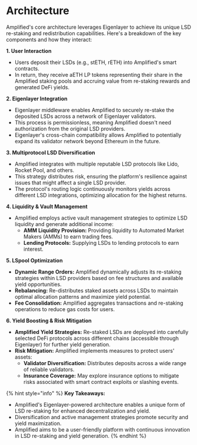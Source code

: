 # Architecture

Amplified's core architecture leverages Eigenlayer to achieve its unique LSD re-staking and redistribution capabilities. Here's a breakdown of the key components and how they interact:

**1. User Interaction**

* Users deposit their LSDs (e.g., stETH, rETH) into Amplified's smart contracts.
* In return, they receive aETH LP tokens representing their share in the Amplified staking pools and accruing value from re-staking rewards and generated DeFi yields.

**2. Eigenlayer Integration**

* Eigenlayer middleware enables Amplified to securely re-stake the deposited LSDs across a network of Eigenlayer validators.
* This process is permissionless, meaning Amplified doesn't need authorization from the original LSD providers.
* Eigenlayer's cross-chain compatibility allows Amplified to potentially expand its validator network beyond Ethereum in the future.

**3. Multiprotocol LSD Diversification**

* Amplified integrates with multiple reputable LSD protocols like Lido, Rocket Pool, and others.
* This strategy distributes risk, ensuring the platform's resilience against issues that might affect a single LSD provider.
* The protocol's routing logic continuously monitors yields across different LSD integrations, optimizing allocation for the highest returns.

**4. Liquidity & Vault Management**

* Amplified employs active vault management strategies to optimize LSD liquidity and generate additional income:
  * **AMM Liquidity Provision:** Providing liquidity to Automated Market Makers (AMMs) to earn trading fees.
  * **Lending Protocols:** Supplying LSDs to lending protocols to earn interest.

**5. LSpool Optimization**

* **Dynamic Range Orders:** Amplified dynamically adjusts its re-staking strategies within LSD providers based on fee structures and available yield opportunities.
* **Rebalancing:** Re-distributes staked assets across LSDs to maintain optimal allocation patterns and maximize yield potential.
* **Fee Consolidation:** Amplified aggregates transactions and re-staking operations to reduce gas costs for users.

**6. Yield Boosting & Risk Mitigation**

* **Amplified Yield Strategies:** Re-staked LSDs are deployed into carefully selected DeFi protocols across different chains (accessible through Eigenlayer) for further yield generation.
* **Risk Mitigation:** Amplified implements measures to protect users' assets:
  * **Validator Diversification:** Distributes deposits across a wide range of reliable validators.
  * **Insurance Coverage:** May explore insurance options to mitigate risks associated with smart contract exploits or slashing events.

{% hint style="info" %}
**Key Takeaways:**

* Amplified's Eigenlayer-powered architecture enables a unique form of LSD re-staking for enhanced decentralization and yield.
* Diversification and active management strategies promote security and yield maximization.
* Amplified aims to be a user-friendly platform with continuous innovation in LSD re-staking and yield generation.
{% endhint %}

